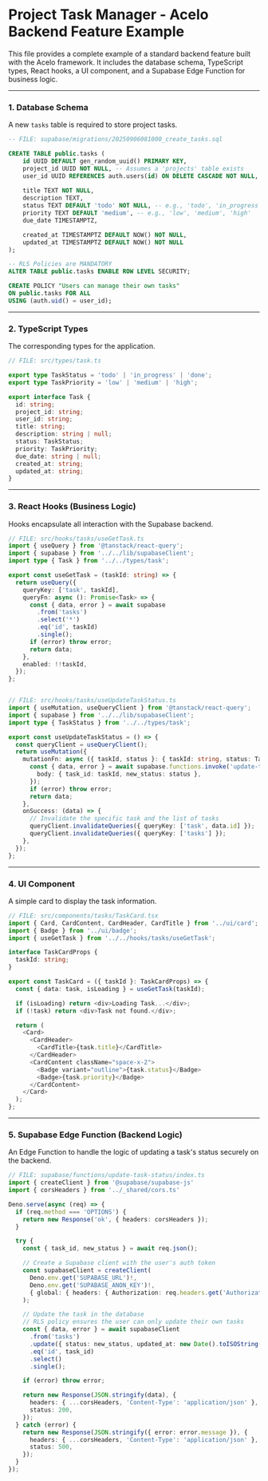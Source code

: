 # Project Task Manager - Acelo Backend Feature Example

This file provides a complete example of a standard backend feature built with the Acelo framework. It includes the database schema, TypeScript types, React hooks, a UI component, and a Supabase Edge Function for business logic.

---

### 1. Database Schema

A new `tasks` table is required to store project tasks.

```sql
-- FILE: supabase/migrations/20250906081000_create_tasks.sql

CREATE TABLE public.tasks (
    id UUID DEFAULT gen_random_uuid() PRIMARY KEY,
    project_id UUID NOT NULL, -- Assumes a 'projects' table exists
    user_id UUID REFERENCES auth.users(id) ON DELETE CASCADE NOT NULL,
    
    title TEXT NOT NULL,
    description TEXT,
    status TEXT DEFAULT 'todo' NOT NULL, -- e.g., 'todo', 'in_progress', 'done'
    priority TEXT DEFAULT 'medium', -- e.g., 'low', 'medium', 'high'
    due_date TIMESTAMPTZ,

    created_at TIMESTAMPTZ DEFAULT NOW() NOT NULL,
    updated_at TIMESTAMPTZ DEFAULT NOW() NOT NULL
);

-- RLS Policies are MANDATORY
ALTER TABLE public.tasks ENABLE ROW LEVEL SECURITY;

CREATE POLICY "Users can manage their own tasks"
ON public.tasks FOR ALL
USING (auth.uid() = user_id);
````

-----

### 2\. TypeScript Types

The corresponding types for the application.

```typescript
// FILE: src/types/task.ts

export type TaskStatus = 'todo' | 'in_progress' | 'done';
export type TaskPriority = 'low' | 'medium' | 'high';

export interface Task {
  id: string;
  project_id: string;
  user_id: string;
  title: string;
  description: string | null;
  status: TaskStatus;
  priority: TaskPriority;
  due_date: string | null;
  created_at: string;
  updated_at: string;
}
```

-----

### 3\. React Hooks (Business Logic)

Hooks encapsulate all interaction with the Supabase backend.

```typescript
// FILE: src/hooks/tasks/useGetTask.ts
import { useQuery } from '@tanstack/react-query';
import { supabase } from '../../lib/supabaseClient';
import type { Task } from '../../types/task';

export const useGetTask = (taskId: string) => {
  return useQuery({
    queryKey: ['task', taskId],
    queryFn: async (): Promise<Task> => {
      const { data, error } = await supabase
        .from('tasks')
        .select('*')
        .eq('id', taskId)
        .single();
      if (error) throw error;
      return data;
    },
    enabled: !!taskId,
  });
};


// FILE: src/hooks/tasks/useUpdateTaskStatus.ts
import { useMutation, useQueryClient } from '@tanstack/react-query';
import { supabase } from '../../lib/supabaseClient';
import type { TaskStatus } from '../../types/task';

export const useUpdateTaskStatus = () => {
  const queryClient = useQueryClient();
  return useMutation({
    mutationFn: async ({ taskId, status }: { taskId: string, status: TaskStatus }) => {
      const { data, error } = await supabase.functions.invoke('update-task-status', {
        body: { task_id: taskId, new_status: status },
      });
      if (error) throw error;
      return data;
    },
    onSuccess: (data) => {
      // Invalidate the specific task and the list of tasks
      queryClient.invalidateQueries({ queryKey: ['task', data.id] });
      queryClient.invalidateQueries({ queryKey: ['tasks'] });
    },
  });
};
```

-----

### 4\. UI Component

A simple card to display the task information.

```typescript
// FILE: src/components/tasks/TaskCard.tsx
import { Card, CardContent, CardHeader, CardTitle } from '../ui/card';
import { Badge } from '../ui/badge';
import { useGetTask } from '../../hooks/tasks/useGetTask';

interface TaskCardProps {
  taskId: string;
}

export const TaskCard = ({ taskId }: TaskCardProps) => {
  const { data: task, isLoading } = useGetTask(taskId);

  if (isLoading) return <div>Loading Task...</div>;
  if (!task) return <div>Task not found.</div>;

  return (
    <Card>
      <CardHeader>
        <CardTitle>{task.title}</CardTitle>
      </CardHeader>
      <CardContent className="space-x-2">
        <Badge variant="outline">{task.status}</Badge>
        <Badge>{task.priority}</Badge>
      </CardContent>
    </Card>
  );
};
```

-----

### 5\. Supabase Edge Function (Backend Logic)

An Edge Function to handle the logic of updating a task's status securely on the backend.

```typescript
// FILE: supabase/functions/update-task-status/index.ts
import { createClient } from '@supabase/supabase-js'
import { corsHeaders } from '../_shared/cors.ts'

Deno.serve(async (req) => {
  if (req.method === 'OPTIONS') {
    return new Response('ok', { headers: corsHeaders });
  }

  try {
    const { task_id, new_status } = await req.json();

    // Create a Supabase client with the user's auth token
    const supabaseClient = createClient(
      Deno.env.get('SUPABASE_URL')!,
      Deno.env.get('SUPABASE_ANON_KEY')!,
      { global: { headers: { Authorization: req.headers.get('Authorization')! } } }
    );

    // Update the task in the database
    // RLS policy ensures the user can only update their own tasks
    const { data, error } = await supabaseClient
      .from('tasks')
      .update({ status: new_status, updated_at: new Date().toISOString() })
      .eq('id', task_id)
      .select()
      .single();

    if (error) throw error;

    return new Response(JSON.stringify(data), {
      headers: { ...corsHeaders, 'Content-Type': 'application/json' },
      status: 200,
    });
  } catch (error) {
    return new Response(JSON.stringify({ error: error.message }), {
      headers: { ...corsHeaders, 'Content-Type': 'application/json' },
      status: 500,
    });
  }
});
```

